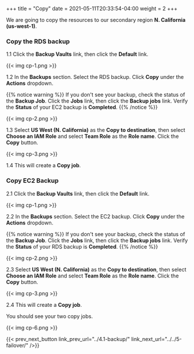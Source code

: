 +++
title = "Copy"
date =  2021-05-11T20:33:54-04:00
weight = 2
+++

We are going to copy the resources to our secondary region **N. California (us-west-1)**.

### Copy the RDS backup

1.1 Click the **Backup Vaults** link, then click the **Default** link.

{{< img cp-1.png >}}

1.2 In the **Backups** section. Select the RDS backup. Click **Copy** under the **Actions** dropdown.

{{% notice warning %}}
If you don't see your backup, check the status of the **Backup Job**.  Click the **Jobs** link, then click the **Backup jobs** link.  Verify the **Status** of your EC2 backup is **Completed**.
{{% /notice %}}

{{< img cp-2.png >}}

1.3 Select **US West (N. California)** as the **Copy to destination**, then select **Choose an IAM Role** and select **Team Role** as the **Role name**. Click the **Copy** button.

{{< img cp-3.png >}}

1.4 This will create a **Copy job**.


###  Copy EC2 Backup

2.1 Click the **Backup Vaults** link, then click the **Default** link.

{{< img cp-1.png >}}

2.2 In the **Backups** section. Select the EC2 backup. Click **Copy** under the **Actions** dropdown.

{{% notice warning %}}
If you don't see your backup, check the status of the **Backup Job**.  Click the **Jobs** link, then click the **Backup jobs** link.  Verify the **Status** of your RDS backup is **Completed**.
{{% /notice %}}

{{< img cp-2.png >}}

2.3 Select **US West (N. California)** as the **Copy to destination**, then select **Choose an IAM Role** and select **Team Role** as the **Role name**. Click the **Copy** button.

{{< img cp-3.png >}}

2.4 This will create a **Copy job**.

You should see your two copy jobs.  

{{< img cp-6.png >}}

{{< prev_next_button link_prev_url="../4.1-backup/" link_next_url="../../5-failover/" />}}
